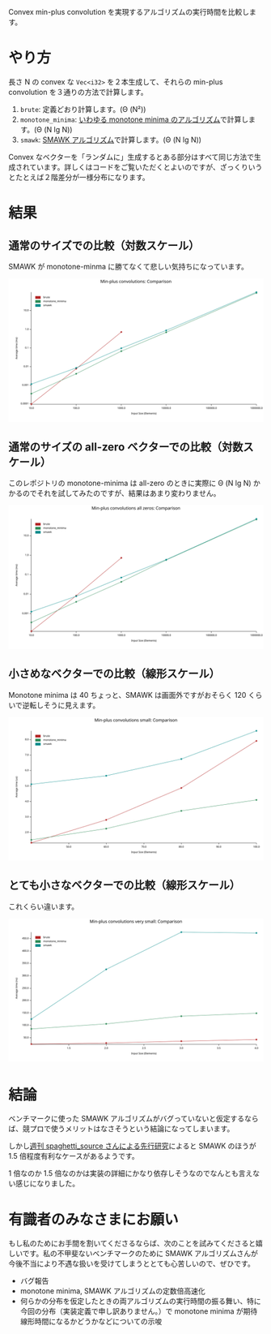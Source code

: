 Convex min-plus convolution を実現するアルゴリズムの実行時間を比較します。


# やり方

長さ N の convex な `Vec<i32>` を２本生成して、それらの min-plus convolution を３通りの方法で計算します。

1. `brute`: 定義どおり計算します。(Θ (N²))
2. `monotone_minima`: [いわゆる monotone minima のアルゴリズム](https://dic.kimiyuki.net/monotone-minima)で計算します。(Θ (N lg N))
3. `smawk`: [SMAWK アルゴリズム](https://dic.kimiyuki.net/smawk-algorithm)で計算します。(Θ (N lg N))


Convex なベクターを「ランダムに」生成するとある部分はすべて同じ方法で生成されています。詳しくはコードをご覧いただくとよいのですが、ざっくりいうとたとえば２階差分が一様分布になります。


# 結果

## 通常のサイズでの比較（対数スケール）

SMAWK が monotone-minma に勝てなくて悲しい気持ちになっています。

![](images/min-plus-convolutions.svg)


## 通常のサイズの all-zero ベクターでの比較（対数スケール）

このレポジトリの monotone-minima は all-zero のときに実際に Θ (N lg N) かかるのでそれを試してみたのですが、結果はあまり変わりません。

![](images/min-plus-convolutions-all-zeros.svg)


## 小さめなベクターでの比較（線形スケール）

Monotone minima は 40 ちょっと、SMAWK は画面外ですがおそらく 120 くらいで逆転しそうに見えます。

![](images/min-plus-convolutions-small.svg)


## とても小さなベクターでの比較（線形スケール）

これくらい違います。

![](images/min-plus-convolutions-very-small.svg)



# 結論

ベンチマークに使った SMAWK アルゴリズムがバグっていないと仮定するならば、競プロで使うメリットはなさそうという結論になってしまいます。

しかし[週刊 spaghetti_source さんによる先行研究](https://topcoder-g-hatena-ne-jp.jag-icpc.org/spaghetti_source/20120923/1348327542.html)によると SMAWK のほうが 1.5 倍程度有利なケースがあるようです。

1 倍なのか 1.5 倍なのかは実装の詳細にかなり依存しそうなのでなんとも言えない感じになりました。



# 有識者のみなさまにお願い

もし私のためにお手間を割いてくださるならば、次のことを試みてくださると嬉しいです。私の不甲斐ないベンチマークのために SMAWK アルゴリズムさんが今後不当により不遇な扱いを受けてしまうととても心苦しいので、ぜひです。

- バグ報告
- monotone minima, SMAWK アルゴリズムの定数倍高速化
- 何らかの分布を仮定したときの両アルゴリズムの実行時間の振る舞い、特に今回の分布（実装定義で申し訳ありません。）で monotone minima が期待線形時間になるかどうかなどについての示唆








